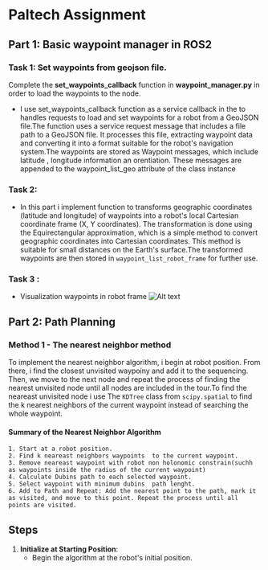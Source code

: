 # Paltech Assignment

## Part 1: Basic waypoint manager in ROS2

### Task 1: Set waypoints from geojson file.
Complete the **set_waypoints_callback** function in **waypoint_manager.py** in order to load the waypoints to the node.
 - I use set_waypoints_callback function as a service callback in the to handles requests to load and set waypoints for a robot from a GeoJSON file.The function uses a service request message that includes a file path to a GeoJSON file. It processes this file, extracting waypoint data and converting it into a format suitable for the robot's navigation system.The waypoints are stored as Waypoint messages, which include latitude , longitude information an orentiation. These messages are appended to the waypoint_list_geo attribute of the class instance

### Task 2: 

- In this part i implement function to  transforms geographic coordinates (latitude and longitude) of waypoints into a robot's local Cartesian coordinate frame (X, Y coordinates).
The transformation is done using the Equirectangular approximation, which is a simple method to convert geographic coordinates into Cartesian coordinates. This method is suitable for small distances on the Earth's surface.The transformed waypoints are then stored in `waypoint_list_robot_frame` for further use.

### Task 3 : 
- Visualization waypoints in robot frame 
  ![Alt text](waypoints.png)

## Part 2: Path Planning 
### Method 1 - The nearest neighbor method 
To implement the nearest neighbor algorithm, i begin at robot position. From there, i find the closest unvisited waypoiny  and add it to the sequencing. Then, we move to the next node and repeat the process of finding the nearest unvisited node until all nodes are included in the tour.To find the neareast unvisited node i use The `KDTree` class from `scipy.spatial` to find the k nearest neighbors of the current waypoint instead of searching the whole waypoint.

#### Summary of the Nearest Neighbor Algorithm
    1. Start at a robot position.
    2. Find k neareast neighbors waypoints  to the current waypoint.
    3. Remove neareast waypoint with robot non holonomic constrain(suchh as waypoints inside the radius of the current waypoint) 
    4. Calculate Dubins path to each selected waypoint. 
    5. Select waypoint with minimum dubins  path lenght.
    6. Add to Path and Repeat: Add the nearest point to the path, mark it as visited, and move to this point. Repeat the process until all points are visited.
## Steps

1. **Initialize at Starting Position**:
    - Begin the algorithm at the robot's initial position.